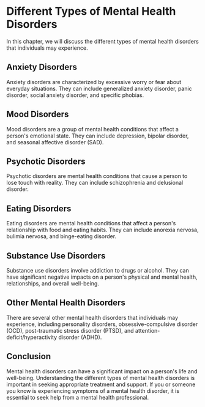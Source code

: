 Different Types of Mental Health Disorders
==============================================================================

In this chapter, we will discuss the different types of mental health disorders that individuals may experience.

Anxiety Disorders
-----------------

Anxiety disorders are characterized by excessive worry or fear about everyday situations. They can include generalized anxiety disorder, panic disorder, social anxiety disorder, and specific phobias.

Mood Disorders
--------------

Mood disorders are a group of mental health conditions that affect a person's emotional state. They can include depression, bipolar disorder, and seasonal affective disorder (SAD).

Psychotic Disorders
-------------------

Psychotic disorders are mental health conditions that cause a person to lose touch with reality. They can include schizophrenia and delusional disorder.

Eating Disorders
----------------

Eating disorders are mental health conditions that affect a person's relationship with food and eating habits. They can include anorexia nervosa, bulimia nervosa, and binge-eating disorder.

Substance Use Disorders
-----------------------

Substance use disorders involve addiction to drugs or alcohol. They can have significant negative impacts on a person's physical and mental health, relationships, and overall well-being.

Other Mental Health Disorders
-----------------------------

There are several other mental health disorders that individuals may experience, including personality disorders, obsessive-compulsive disorder (OCD), post-traumatic stress disorder (PTSD), and attention-deficit/hyperactivity disorder (ADHD).

Conclusion
----------

Mental health disorders can have a significant impact on a person's life and well-being. Understanding the different types of mental health disorders is important in seeking appropriate treatment and support. If you or someone you know is experiencing symptoms of a mental health disorder, it is essential to seek help from a mental health professional.
